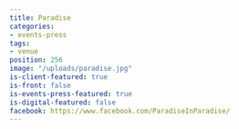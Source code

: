 ```yaml
---
title: Paradise
categories:
- events-press
tags:
- venue
position: 256
image: "/uploads/paradise.jpg"
is-client-featured: true
is-front: false
is-events-press-featured: true
is-digital-featured: false
facebook: https://www.facebook.com/ParadiseInParadise/
---
```


